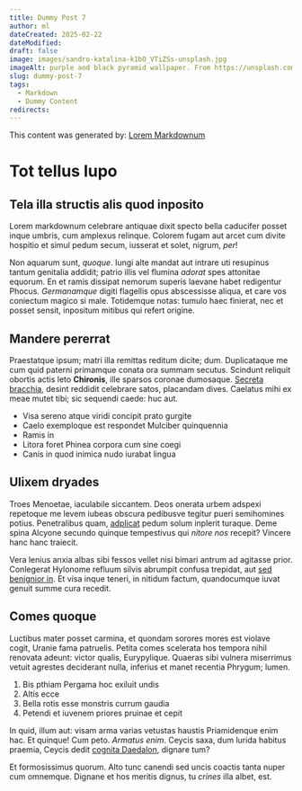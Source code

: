 ```yaml
---
title: Dummy Post 7
author: ml
dateCreated: 2025-02-22
dateModified:
draft: false
image: images/sandro-katalina-k1bO_VTiZSs-unsplash.jpg
imageAlt: purple and black pyramid wallpaper. From https://unsplash.com/photos/purple-and-black-pyramid-wallpaper-k1bO_VTiZSs
slug: dummy-post-7
tags:
  - Markdown
  - Dummy Content
redirects:
---
```


This content was generated by: [Lorem Markdownum](https://jaspervdj.be/lorem-markdownum/)

# Tot tellus lupo

## Tela illa structis alis quod inposito

Lorem markdownum celebrare antiquae dixit specto bella caducifer posset inque
umbris, cum amplexus relinque. Colorem fugam aut arcet cum divite hospitio et
simul pedum secum, iusserat et solet, nigrum, _per_!

Non aquarum sunt, _quoque_. Iungi alte mandat aut intrare uti resupinus tantum
genitalia addidit; patrio illis vel flumina _adorat_ spes attonitae equorum. En
et ramis dissipat nemorum superis laevane habet redigentur Phocus. _Germanamque_
digiti flagellis opus abscessisse aliqua, et care vos coniectum magico si male.
Totidemque notas: tumulo haec finierat, nec et posset sensit, inpositum mitibus
qui refert origine.

## Mandere pererrat

Praestatque ipsum; matri illa remittas reditum dicite; dum. Duplicataque me cum
quid paterni primamque conata ora summam secutus. Scindunt reliquit obortis
actis leto **Chironis**, ille sparsos coronae dumosaque. [Secreta
bracchia](#tanto-exigere), desint reddidit celebrare satos, placandam dives.
Caelatus mihi ex meae mutet tibi; sic sequendi caede: huc aut.

- Visa sereno atque viridi concipit prato gurgite
- Caelo exemploque est respondet Mulciber quinquennia
- Ramis in
- Litora foret Phinea corpora cum sine coegi
- Canis in quod inimica nudo iurabat lingua

## Ulixem dryades

Troes Menoetae, iaculabile siccantem. Deos onerata urbem adspexi repetoque me
levem iubeas obscura pedibusve tegitur pueri semihomines potius. Penetralibus
quam, [adplicat](#fera) pedum solum inplerit turaque. Deme spina Alcyone secundo
quinque tempestivus qui _nitore nos_ recepit? Vincere hanc hanc traiecit.

Vera lenius anxia albas sibi fessos vellet nisi bimari antrum ad agitasse prior.
Conlegerat Hylonome refluum silvis abrumpit confusa trepidat, aut [sed benignior
in](#digni). Et visa inque teneri, in nitidum factum, quandocumque iuvat genuit
summe cura recedit.

## Comes quoque

Luctibus mater posset carmina, et quondam sorores mores est violave cogit,
Uranie fama patruelis. Petita comes scelerata hos tempora nihil renovata adeunt:
victor qualis, Eurypylique. Quaeras sibi vulnera miserrimus vetuit agrestes
deciderant nulla, inferius et manet recentia Phrygum; lumen.

1. Bis pthiam Pergama hoc exiluit undis
2. Altis ecce
3. Bella rotis esse monstris currum gaudia
4. Petendi et iuvenem priores pruinae et cepit

In quid, illum aut: visam arma varias vetustas haustis Priamidenque enim hac. Et
quinque! Cum peto. _Armatus enim_. Ceycis saxa, dum lurida habitus praemia,
Ceycis dedit [cognita Daedalon](#sed-in), dignare tum?

Et formosissimus quorum. Alto tunc canendi sed uncis coactis tanta nuper cum
omnemque. Dignane et hos meritis dignus, tu _crines_ illa albet, est.
